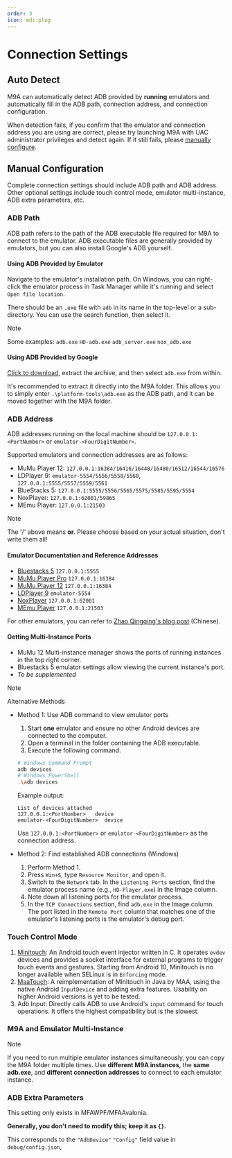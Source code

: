 ```yaml
---
order: 3
icon: mdi:plug
---
```

# Connection Settings

## Auto Detect

M9A can automatically detect ADB provided by **running** emulators and automatically fill in the ADB path, connection address, and connection configuration.

When detection fails, if you confirm that the emulator and connection address you are using are correct, please try launching M9A with UAC administrator privileges and detect again. If it still fails, please [manually configure](#manual-configuration).

## Manual Configuration

Complete connection settings should include ADB path and ADB address. Other optional settings include touch control mode, emulator multi-instance, ADB extra parameters, etc.

### ADB Path

ADB path refers to the path of the ADB executable file required for M9A to connect to the emulator. ADB executable files are generally provided by emulators, but you can also install Google's ADB yourself.

#### Using ADB Provided by Emulator

Navigate to the emulator's installation path. On Windows, you can right-click the emulator process in Task Manager while it's running and select `Open file location`.

There should be an `.exe` file with `adb` in its name in the top-level or a sub-directory. You can use the search function, then select it.

> [!NOTE]
>
> Some examples:
> `adb.exe` `HD-adb.exe` `adb_server.exe` `nox_adb.exe`

#### Using ADB Provided by Google

[Click to download](https://dl.google.com/android/repository/platform-tools-latest-windows.zip), extract the archive, and then select `adb.exe` from within.

It's recommended to extract it directly into the M9A folder. This allows you to simply enter `.\platform-tools\adb.exe` as the ADB path, and it can be moved together with the M9A folder.

### ADB Address

ADB addresses running on the local machine should be `127.0.0.1:<PortNumber>` or `emulator-<FourDigitNumber>`.

Supported emulators and connection addresses are as follows:

- MuMu Player 12: `127.0.0.1:16384/16416/16448/16480/16512/16544/16576`
- LDPlayer 9: `emulator-5554/5556/5558/5560`, `127.0.0.1:5555/5557/5559/5561`
- BlueStacks 5: `127.0.0.1:5555/5556/5565/5575/5585/5595/5554`
- NoxPlayer: `127.0.0.1:62001/59865`
- MEmu Player: `127.0.0.1:21503`

> [!NOTE]
>
> The '/' above means **or**. Please choose based on your actual situation, don't write them all!

#### Emulator Documentation and Reference Addresses

- [Bluestacks 5](https://support.bluestacks.com/hc/en-us/articles/360061342631-How-to-migrate-your-apps-from-BlueStacks-4-to-BlueStacks-5#%E2%80%9C2%E2%80%9D) `127.0.0.1:5555`
- [MuMu Player Pro](https://mumu.163.com/mac/function/20240126/40028_1134600.html) `127.0.0.1:16384`
- [MuMu Player 12](https://mumu.163.com/help/20230214/35047_1073151.html) `127.0.0.1:16384`
- [LDPlayer 9](https://help.ldmnq.com/docs/LD9adbserver) `emulator-5554`
- [NoxPlayer](https://support.yeshen.com/zh-CN/qt/ml) `127.0.0.1:62001`
- [MEmu Player](https://bbs.xyaz.cn/forum.php?mod=viewthread&tid=365537) `127.0.0.1:21503`

For other emulators, you can refer to [Zhao Qingqing's blog post](https://www.cnblogs.com/zhaoqingqing/p/15238464.html) (Chinese).

#### Getting Multi-Instance Ports

- MuMu 12 Multi-instance manager shows the ports of running instances in the top right corner.
- Bluestacks 5 emulator settings allow viewing the current instance's port.
- _To be supplemented_

> [!NOTE]
>
> Alternative Methods
>
> - Method 1: Use ADB command to view emulator ports
>
>   1. Start **one** emulator and ensure no other Android devices are connected to the computer.
>   2. Open a terminal in the folder containing the ADB executable.
>   3. Execute the following command.
>
>   ```sh
>   # Windows Command Prompt
>   adb devices
>   # Windows PowerShell
>   .\adb devices
>   ```
>
>   Example output:
>
>   ```text
>   List of devices attached
>   127.0.0.1:<PortNumber>   device
>   emulator-<FourDigitNumber>  device
>   ```
>
>   Use `127.0.0.1:<PortNumber>` or `emulator-<FourDigitNumber>` as the connection address.
>
> - Method 2: Find established ADB connections (Windows)
>
>   1. Perform Method 1.
>   2. Press `Win+S`, type `Resource Monitor`, and open it.
>   3. Switch to the `Network` tab. In the `Listening Ports` section, find the emulator process name (e.g., `HD-Player.exe`) in the Image column.
>   4. Note down all listening ports for the emulator process.
>   5. In the `TCP Connections` section, find `adb.exe` in the Image column. The port listed in the `Remote Port` column that matches one of the emulator's listening ports is the emulator's debug port.

### Touch Control Mode

1. [Minitouch](https://github.com/DeviceFarmer/minitouch): An Android touch event injector written in C. It operates `evdev` devices and provides a socket interface for external programs to trigger touch events and gestures. Starting from Android 10, Minitouch is no longer available when SELinux is in `Enforcing` mode.
2. [MaaTouch](https://github.com/MaaAssistantArknights/MaaTouch): A reimplementation of Minitouch in Java by MAA, using the native Android `InputDevice` and adding extra features. Usability on higher Android versions is yet to be tested.
3. Adb Input: Directly calls ADB to use Android's `input` command for touch operations. It offers the highest compatibility but is the slowest.

### M9A and Emulator Multi-Instance

> [!NOTE]
> If you need to run multiple emulator instances simultaneously, you can copy the M9A folder multiple times. Use **different M9A instances**, the **same adb.exe**, and **different connection addresses** to connect to each emulator instance.

### ADB Extra Parameters

This setting only exists in MFAWPF/MFAAvalonia.

**Generally, you don't need to modify this; keep it as `{}`.**

This corresponds to the `"AdbDevice"` `"Config"` field value in `debug/config.json`,
